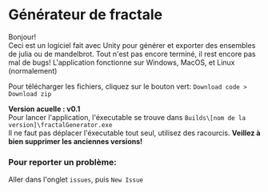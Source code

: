 # Générateur de fractale

Bonjour!<br>
Ceci est un logiciel fait avec Unity pour générer et exporter des ensembles de julia ou de mandelbrot. Tout n'est pas encore terminé, il rest encore pas mal de bugs!
L'application fonctionne sur Windows, MacOS, et Linux (normalement)

Pour télécharger les fichiers, cliquez sur le bouton vert:
`Download code > Download zip`

<strong> Version acuelle : v0.1 </strong><br>
Pour lancer l'application, l'éxecutable se trouve dans ``Builds\[nom de la version]\fractalGenerator.exe`` <br>
Il ne faut pas déplacer l'éxecutable tout seul, utilisez des racourcis.
<strong> Veillez à bien supprimer les anciennes versions! </strong>

### Pour reporter un problème:
Aller dans l'onglet ``issues``, puis ``New Issue``
